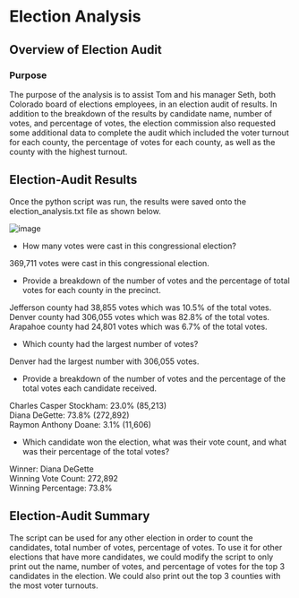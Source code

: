 # Election Analysis

## Overview of Election Audit

### Purpose
The purpose of the analysis is to assist Tom and his manager Seth, both Colorado board of elections employees, in an election audit of results. In addition to the breakdown of the results by candidate name, number of votes, and percentage of votes, the election commission also requested some additional data to complete the audit which included the voter turnout for each county, the percentage of votes for each county, as well as the county with the highest turnout.


## Election-Audit Results
Once the python script was run, the results were saved onto the election_analysis.txt file as shown below.

![image](https://user-images.githubusercontent.com/108503112/189497025-df0ee755-7ab4-4218-b9d0-314588ba160b.png)

* How many votes were cast in this congressional election?

369,711 votes were cast in this congressional election.

* Provide a breakdown of the number of votes and the percentage of total votes for each county in the precinct.

Jefferson county had 38,855 votes which was 10.5% of the total votes.\
Denver county had 306,055 votes which was 82.8% of the total votes.\
Arapahoe county had 24,801 votes which was 6.7% of the total votes.


* Which county had the largest number of votes?

Denver had the largest number with 306,055 votes.


* Provide a breakdown of the number of votes and the percentage of the total votes each candidate received.

Charles Casper Stockham: 23.0% (85,213)\
Diana DeGette: 73.8% (272,892)\
Raymon Anthony Doane: 3.1% (11,606)

* Which candidate won the election, what was their vote count, and what was their percentage of the total votes?

Winner: Diana DeGette\
Winning Vote Count: 272,892\
Winning Percentage: 73.8%


## Election-Audit Summary
The script can be used for any other election in order to count the candidates, total number of votes, percentage of votes.
To use it for other elections that have more candidates, we could modify the script to only print out the name, number of votes, and percentage of votes for the top 3 candidates in the election. We could also print out the top 3 counties with the most voter turnouts. 

